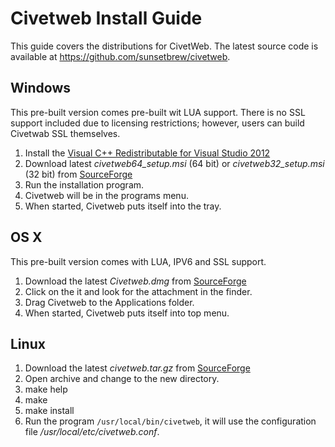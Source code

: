 Civetweb Install Guide
====

This guide covers the distributions for CivetWeb.  The latest source code is available at https://github.com/sunsetbrew/civetweb.

Windows
---

This pre-built version comes pre-built wit LUA support.  There is no SSL support included due to licensing restrictions; however, users can build Civetwab SSL themselves.
 
1. Install the [Visual C++ Redistributable for Visual Studio 2012](http://www.microsoft.com/en-us/download/details.aspx?id=30679)
2. Download latest *civetweb64_setup.msi* (64 bit) or *civetweb32_setup.msi* (32 bit) from [SourceForge](https://sourceforge.net/projects/civetweb/files/)
3. Run the installation program.
4. Civetweb will be in the programs menu.
5. When started, Civetweb puts itself into the tray.

OS X
---

This pre-built version comes with LUA, IPV6 and SSL support.

1. Download the latest *Civetweb.dmg* from [SourceForge](https://sourceforge.net/projects/civetweb/files/)
2. Click on the it and look for the attachment in the finder.
4. Drag Civetweb to the Applications folder.
5. When started, Civetweb puts itself into top menu.

Linux
---

1. Download the latest *civetweb.tar.gz* from [SourceForge](https://sourceforge.net/projects/civetweb/files/)
2. Open archive and change to the new directory.
3. make help
4. make
5. make install
6. Run the program ```/usr/local/bin/civetweb```, it will use the configuration file */usr/local/etc/civetweb.conf*.
